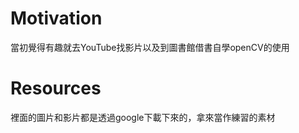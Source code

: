 # Motivation
當初覺得有趣就去YouTube找影片以及到圖書館借書自學openCV的使用  


# Resources
裡面的圖片和影片都是透過google下載下來的，拿來當作練習的素材
